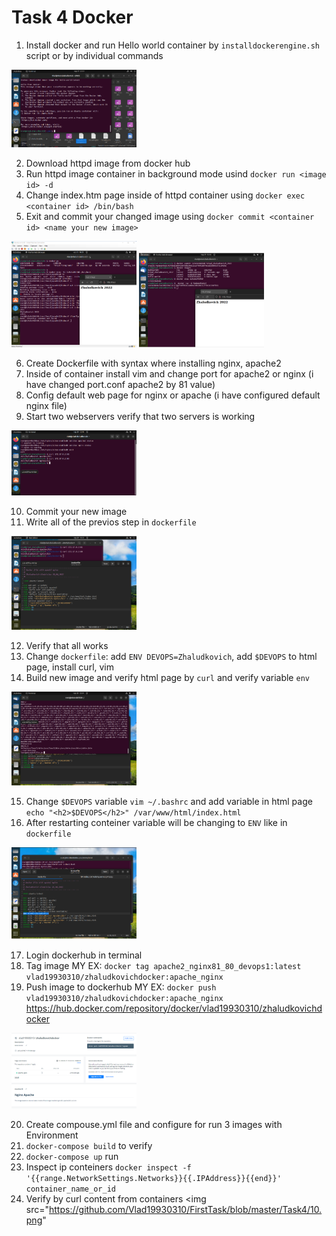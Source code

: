 # Task 4 Docker
1. Install docker and run Hello world container by ```installdockerengine.sh``` script or by individual commands
<img src="https://github.com/Vlad19930310/FirstTask/blob/master/Task4/1.png" width="200" />

2. Download httpd image from docker hub
3. Run httpd image container in background mode usind ```docker run <image id> -d``` 
4. Change index.htm page inside of httpd container  using ```docker exec <container id> /bin/bash```
5. Exit and commit your changed image using ```docker commit <container id> <name your new image>```

<img src="https://github.com/Vlad19930310/FirstTask/blob/master/Task4/2.png" width="200" />
<img src="https://github.com/Vlad19930310/FirstTask/blob/master/Task4/3.png" width="200" />

6. Create Dockerfile with syntax where installing nginx, apache2 
7. Inside of container install vim and change port for apache2 or nginx (i have changed port.conf apache2 by 81 value)
8. Config default web page for nginx or apache (i have configured default nginx file)
9. Start two webservers verify that two servers is working
<img src="https://github.com/Vlad19930310/FirstTask/blob/master/Task4/5.png" width="200" />

10. Commit your new image 
11. Write all of the previos step in ```dockerfile```
<img src="https://github.com/Vlad19930310/FirstTask/blob/master/Task4/6.png" width="200" />

12. Verify that all works
13. Change ```dockerfile```: add ```ENV DEVOPS=Zhaludkovich```, add ```$DEVOPS``` to html page, install curl, vim
14. Build new image and verify html page by ```curl```  and verify variable ```env```
<img src="https://github.com/Vlad19930310/FirstTask/blob/master/Task4/7.png" width="200" />

15. Change ```$DEVOPS``` variable ```vim ~/.bashrc``` and add variable in html page ```echo "<h2>$DEVOPS</h2>" /var/www/html/index.html```
16. After restarting  conteiner variable will be changing  to ```ENV``` like in ```dockerfile``` 
<img src="https://github.com/Vlad19930310/FirstTask/blob/master/Task4/8.png" width="200" />

17. Login dockerhub in terminal
18. Tag image MY EX: ```docker tag apache2_nginx81_80_devops1:latest vlad19930310/zhaludkovichdocker:apache_nginx```
19. Push image to dockerhub MY EX: ```docker push vlad19930310/zhaludkovichdocker:apache_nginx```
https://hub.docker.com/repository/docker/vlad19930310/zhaludkovichdocker

<img src="https://github.com/Vlad19930310/FirstTask/blob/master/Task4/9.png" width="200" />

20. Create compouse.yml file and configure for run 3 images with Environment
21. ```docker-compose build``` to verify
22. ```docker-compose up``` run
23. Inspect ip conteiners  ```docker inspect -f '{{range.NetworkSettings.Networks}}{{.IPAddress}}{{end}}' container_name_or_id```
24. Verify by curl content from containers
<img src="https://github.com/Vlad19930310/FirstTask/blob/master/Task4/10.png"

